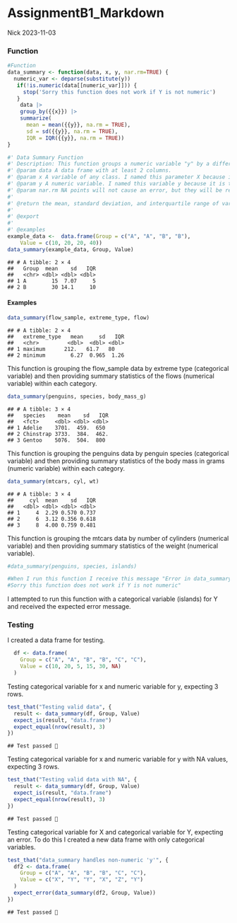 AssignmentB1_Markdown
================
Nick
2023-11-03

### Function

``` r
#Function
data_summary <- function(data, x, y, nar.rm=TRUE) {
  numeric_var <- deparse(substitute(y))
   if(!is.numeric(data[[numeric_var]])) {
     stop('Sorry this function does not work if Y is not numeric')
   }
    data |>
    group_by({{x}}) |>
    summarize(
      mean = mean({{y}}, na.rm = TRUE),
      sd = sd({{y}}, na.rm = TRUE),
      IQR = IQR({{y}}, na.rm = TRUE))
}

#' Data Summary Function
#' Description: This function groups a numeric variable "y" by a different variable "x" and then provides the mean, standard deviation, and interquartile range of "y" for each category or value of "x". This function removes NA values and will produce an error message if "y" is not numeric data. This function is useful for quickly generating several important summary statistics for data exploration. 
#' @param data A data frame with at least 2 columns.
#' @param x A variable of any class. I named this parameter X because it is the standard naming convention for the first variable in a function.
#' @param y A numeric variable. I named this variable y because it is the standard naming convention for the second variable in a function.
#' @param nar.rm NA points will not cause an error, but they will be removed. 
#'
#' @return the mean, standard deviation, and interquartile range of variable y, grouped by variable x.
#' 
#' @export
#'
#' @examples
example_data <-  data.frame(Group = c("A", "A", "B", "B"),
    Value = c(10, 20, 20, 40))
data_summary(example_data, Group, Value)
```

    ## # A tibble: 2 × 4
    ##   Group  mean    sd   IQR
    ##   <chr> <dbl> <dbl> <dbl>
    ## 1 A        15  7.07     5
    ## 2 B        30 14.1     10

#### Examples

``` r
data_summary(flow_sample, extreme_type, flow)
```

    ## # A tibble: 2 × 4
    ##   extreme_type   mean     sd   IQR
    ##   <chr>         <dbl>  <dbl> <dbl>
    ## 1 maximum      212.   61.7   80   
    ## 2 minimum        6.27  0.965  1.26

This function is grouping the flow_sample data by extreme type
(categorical variable) and then providing summary statistics of the
flows (numerical variable) within each category.

``` r
data_summary(penguins, species, body_mass_g)
```

    ## # A tibble: 3 × 4
    ##   species    mean    sd   IQR
    ##   <fct>     <dbl> <dbl> <dbl>
    ## 1 Adelie    3701.  459.  650 
    ## 2 Chinstrap 3733.  384.  462.
    ## 3 Gentoo    5076.  504.  800

This function is grouping the penguins data by penguin species
(categorical variable) and then providing summary statistics of the body
mass in grams (numeric variable) within each category.

``` r
data_summary(mtcars, cyl, wt)
```

    ## # A tibble: 3 × 4
    ##     cyl  mean    sd   IQR
    ##   <dbl> <dbl> <dbl> <dbl>
    ## 1     4  2.29 0.570 0.737
    ## 2     6  3.12 0.356 0.618
    ## 3     8  4.00 0.759 0.481

This function is grouping the mtcars data by number of cylinders
(numerical variable) and then providing summary statistics of the weight
(numerical variable).

``` r
#data_summary(penguins, species, islands)

#When I run this function I receive this message "Error in data_summary(penguins, species, islands) :
#Sorry this function does not work if Y is not numeric"
```

I attempted to run this function with a categorical variable (islands)
for Y and received the expected error message.

### Testing

I created a data frame for testing.

``` r
  df <- data.frame(
    Group = c("A", "A", "B", "B", "C", "C"),
    Value = c(10, 20, 5, 15, 30, NA)
  )
```

Testing categorical variable for x and numeric variable for y, expecting
3 rows.

``` r
test_that("Testing valid data", {
  result <- data_summary(df, Group, Value)
  expect_is(result, "data.frame")
  expect_equal(nrow(result), 3)
})
```

    ## Test passed 🎊

Testing categorical variable for x and numeric variable for y with NA
values, expecting 3 rows.

``` r
test_that("Testing valid data with NA", {
  result <- data_summary(df, Group, Value)
  expect_is(result, "data.frame")
  expect_equal(nrow(result), 3)
})
```

    ## Test passed 🥳

Testing categorical variable for X and categorical variable for Y,
expecting an error. To do this I created a new data frame with only
categorical variables.

``` r
test_that("data_summary handles non-numeric 'y'", {
  df2 <- data.frame(
    Group = c("A", "A", "B", "B", "C", "C"),
    Value = c("X", "Y", "Y", "X", "Z", "Y")
  )
  expect_error(data_summary(df2, Group, Value))
})
```

    ## Test passed 🎉
